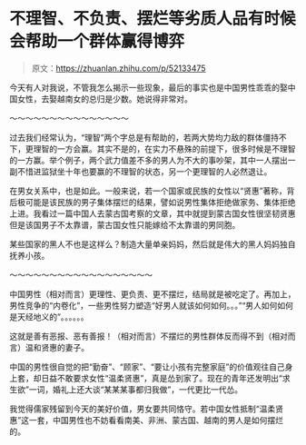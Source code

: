 # 不理智、不负责、摆烂等劣质人品有时候会帮助一个群体赢得博弈

> 原文：<https://zhuanlan.zhihu.com/p/52133475>

今天有人对我说，不管我怎么揭示一些现象，最后的事实也是中国男性乖乖的娶中国女性，去娶越南女的总归是少数。她说得非常对。

～～～～～～～～～～～～～～～

过去我们经常认为，“理智”两个字总是有帮助的，若两大势均力敌的群体僵持不下，更理智的一方会赢。其实不是的，在实力不悬殊的前提下，很多时候是不理智的一方赢。举个例子，两个武力值差不多的男人为不大的事吵架，其中一人摆出一副不惜进监狱坐十年也要赢的不理智的状态，另一个更理智的人必然退让。

在男女关系中，也是如此。一般来说，若一个国家或民族的女性以“贤惠”著称，背后极可能是该民族的男子集体摆烂的结果，譬如说男性集体拒绝做家务、集体拒绝上进。我看过一篇中国人去蒙古国考察的文章，其中就提到蒙古国女性很坚韧贤惠但是该国男子不太靠谱，蒙古国女性只能嫁给不太靠谱的男同胞。

某些国家的黑人不也是这样么？制造大量单亲妈妈，然后就是伟大的黑人妈妈独自抚养小孩。

～～～～～～～～～～～～～～～～～～

中国男性（相对而言）更理性、更负责、更不摆烂，结局就是被吃定了。再加上，男性竞争的“内卷化”，一些男性努力塑造“好男人就该如何如何。。。”“男人如何如何是天经地义的”。。。。。。

这就是善有恶报、恶有善报！（相对而言）不摆烂的男性群体反而得不到（相对而言）温和贤惠的妻子。

中国的男性很自觉的把“勤奋”、“顾家”、“要让小孩有完整家庭”的价值观往自己身上套，却日益不敢要求女性“温柔贤惠”，真是怂到家了。现在的青年还发明出“求生欲”一词，婚礼上还大谈“某某某事都归我做”，一代更比一代怂。

我觉得儒家残留到今天的美好价值，男女要共同恪守。若中国女性抵制“温柔贤惠”这一套，中国男性也不妨看看南美、非洲、蒙古国、越南的男人是如何摆烂的。